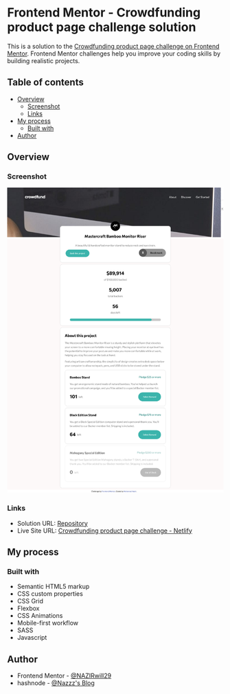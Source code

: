 # Frontend Mentor - Crowdfunding product page challenge solution

This is a solution to the [Crowdfunding product page challenge on Frontend Mentor](https://www.frontendmentor.io/solutions/responsive-landing-page-for-crowdfunding-with-sass-rkum0UK7q). Frontend Mentor challenges help you improve your coding skills by building realistic projects.

## Table of contents

- [Overview](#overview)
  - [Screenshot](#screenshot)
  - [Links](#links)
- [My process](#my-process)
  - [Built with](#built-with)
- [Author](#author)

## Overview

### Screenshot

![Screenshot Crowdfunding product page](./screenshots/screenshot.png)

### Links

- Solution URL: [Repository](https://github.com/NAZIRwill29/landing-page/tree/main/crowdfunding-product-page)
- Live Site URL: [Crowdfunding product page challenge - Netlify](https://landing-page-mdnazir.netlify.app/crowdfunding-product-page/index.html)

## My process

### Built with

- Semantic HTML5 markup
- CSS custom properties
- CSS Grid
- Flexbox
- CSS Animations
- Mobile-first workflow
- SASS
- Javascript

## Author

- Frontend Mentor - [@NAZIRwill29](https://www.frontendmentor.io/profile/NAZIRwill29)
- hashnode - [@Nazzz's Blog](https://mdnazir.hashnode.dev/)

